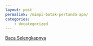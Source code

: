 ```yaml
---
layout: post
permalink: /mimpi-botak-pertanda-apa/
categories:
    - Uncategorized
---
```


[Baca Selengkapnya](/10)